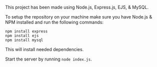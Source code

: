 This project has been made using Node.js, Express.js, EJS, & MySQL.

To setup the repository on your machine make sure you have Node.js & NPM installed and run the following commands:

```
npm install express
npm install ejs
npm install mysql
```

This will install needed dependencies.

Start the server by running `node index.js`.